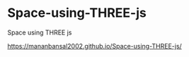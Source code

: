 # Space-using-THREE-js
Space using THREE js

https://mananbansal2002.github.io/Space-using-THREE-js/
